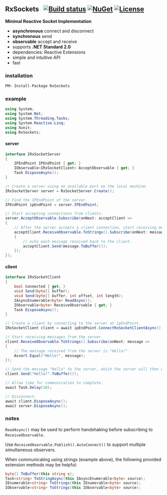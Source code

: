 ## RxSockets&nbsp;&nbsp; [![Build status](https://ci.appveyor.com/api/projects/status/rfxxbpx2agq8r93n?svg=true)](https://ci.appveyor.com/project/dshe/RxSockets) [![NuGet](https://img.shields.io/nuget/vpre/RxSockets.svg)](https://www.nuget.org/packages/RxSockets/) [![License](https://img.shields.io/badge/license-Apache%202.0-7755BB.svg)](https://opensource.org/licenses/Apache-2.0)
**Minimal Reactive Socket Implementation**
- **asynchronous** connect and disconnect
- **synchronous** send
- **observable** accept and receive
- supports **.NET Standard 2.0**
- dependencies: Reactive Extensions
- simple and intuitive API
- fast

### installation
```csharp
PM> Install-Package RxSockets
```
### example
```csharp
using System;
using System.Net;
using System.Threading.Tasks;
using System.Reactive.Linq;
using Xunit;
using RxSockets;
```
#### server
```csharp
interface IRxSocketServer
{
    IPEndPoint IPEndPoint { get; }
    IObservable<IRxSocketClient> AcceptObservable { get; }
    Task DisposeAsync();
}
```
```csharp
// Create a server using an available port on the local machine.
IRxSocketServer server = RxSocketServer.Create();

// Find the IPEndPoint of the server.
IPEndPoint ipEndPoint = server.IPEndPoint;

// Start accepting connections from clients.
server.AcceptObservable.Subscribe(onNext: acceptClient =>
{
    // After the server accepts a client connection, start receiving messages from the client and ...
    acceptClient.ReceiveObservable.ToStrings().Subscribe(onNext: message =>
    {
        // echo each message received back to the client.
        acceptClient.Send(message.ToBuffer());
    });
});
```
#### client
```csharp
interface IRxSocketClient
{
    bool Connected { get; }
    void Send(byte[] buffer);
    void Send(byte[] buffer, int offset, int length);
    IAsyncEnumerable<byte> ReadAsync();
    IObservable<byte> ReceiveObservable { get; }
    Task DisposeAsync();
}
```
```csharp
// Create a client by connecting to the server at ipEndPoint.
IRxSocketClient client = await ipEndPoint.ConnectRxSocketClientAsync();

// Start receiving messages from the server.
client.ReceiveObservable.ToStrings().Subscribe(onNext: message =>
{
    // The message received from the server is "Hello!".
    Assert.Equal("Hello!", message);
});

// Send the message "Hello" to the server, which the server will then echo back to the client.
client.Send("Hello!".ToBuffer());
```

```csharp
// Allow time for communication to complete.
await Task.Delay(10);

// Disconnect.
await client.DisposeAsync();
await server.DisposeAsync();
```
### notes
```ReadAsync()``` may be used to perform handshaking before subscribing to ```ReceiveObservable```.

Use ```ReceiveObservable.Publish().AutoConnect()``` to support multiple simultaneous observers.

When communicating using strings (example above), the following provided extension methods may be helpful:
```csharp
byte[] ToBuffer(this string s);
Task<string> ToStringAsync(this IAsyncEnumerable<byte> source);
IEnumerable<string> ToStrings(this IEnumerable<byte> source);
IObservable<string> ToStrings(this IObservable<byte> source);
```


